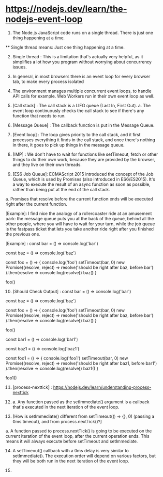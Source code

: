 # https://nodejs.dev/learn/the-nodejs-event-loop

1. The Node.js JavaScript code runs on a single thread. There is just one thing happening at a time.

** Single thread means: Just one thing happening at a time. 

2. Single thread : This is a limitation that's actually very helpful, as it simplifies a lot how you program without worrying about concurrency issues.

3. In general, in most browsers there is an event loop for every browser tab, to make every process isolated

4. The environment manages multiple concurrent event loops, to handle API calls for example. Web Workers run in their own event loop as well.

5. [Call stack] : The call stack is a LIFO queue (Last In, First Out). 
a. The event loop continuously checks the call stack to see if there's any function that needs to run.

6. [Message Queue] : The callback function is put in the Message Queue.

7. [Event loop] : The loop gives priority to the call stack, and it first processes everything it finds in the call stack, and once there's nothing in there, it goes to pick up things in the message queue.

8. [IMP] : We don't have to wait for functions like setTimeout, fetch or other things to do their own work, because they are provided by the browser, and they live on their own threads.

9. [ES6 Job Queue]: ECMAScript 2015 introduced the concept of the Job Queue, which is used by Promises (also introduced in ES6/ES2015). It's a way to execute the result of an async function as soon as possible, rather than being put at the end of the call stack.

a. Promises that resolve before the current function ends will be executed right after the current function.

[Example]: I find nice the analogy of a rollercoaster ride at an amusement park: the message queue puts you at the back of the queue, behind all the other people, where you will have to wait for your turn, while the job queue is the fastpass ticket that lets you take another ride right after you finished the previous one.

[Example] :
const bar = () => console.log('bar')

const baz = () => console.log('baz')

const foo = () => {
  console.log('foo')
  setTimeout(bar, 0)
  new Promise((resolve, reject) =>
    resolve('should be right after baz, before bar')
  ).then(resolve => console.log(resolve))
  baz()
}

foo()

10. [Should Check Output] : 
const bar = () => console.log('bar')

const baz = () => console.log('baz')

const foo = () => {
  console.log('foo')
  setTimeout(bar, 0)
  new Promise((resolve, reject) =>
    resolve('should be right after baz, before bar')
  ).then(resolve => console.log(resolve))
  baz()
}

foo()

const bar1 = () => console.log('bar1')

const baz1 = () => console.log('baz1')

const foo1 = () => {
  console.log('foo1')
  setTimeout(bar, 0)
  new Promise((resolve, reject) =>
    resolve('should be right after baz1, before bar1')
  ).then(resolve => console.log(resolve))
  baz1()
}

foo1()

11. [process-nexttick] : https://nodejs.dev/learn/understanding-process-nexttick

12. [Understanding setImmediate]: https://nodejs.dev/learn/understanding-setimmediate
a. Any function passed as the setImmediate() argument is a callback that's executed in the next iteration of the event loop.

13. [How is setImmediate() different from setTimeout(() => {}, 0) (passing a 0ms timeout), and from process.nextTick()?]

a. A function passed to process.nextTick() is going to be executed on the current iteration of the event loop, after the current operation ends. This means it will always execute before setTimeout and setImmediate.

14. A setTimeout() callback with a 0ms delay is very similar to setImmediate(). The execution order will depend on various factors, but they will be both run in the next iteration of the event loop.

15. 